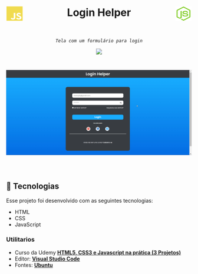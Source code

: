 <h1 align="center"><img align="left" height="40" width="45" src="https://github.com/devicons/devicon/blob/master/icons/javascript/javascript-plain.svg">
Login Helper<img align="right" height="40" width="45" src="https://github.com/devicons/devicon/blob/master/icons/nodejs/nodejs-original.svg"></h1>
<br>


 <div align="center">

   <cite align="center"><i>`Tela com um formulário para login`</i></cite>

</div>

<p align="center">
<img src="http://img.shields.io/static/v1?label=STATUS&message=CONCLUIDO&color=blue&style=for-the-badge"/>
</p>

<h1 align="center">
    <img  src="./gif/Login-Helper.gif" />
</h1>
<br>

## 🚀 Tecnologias

Esse projeto foi desenvolvido com as seguintes tecnologias:

- HTML
- CSS
- JavaScript

### Utilitarios

-  Curso da Udemy **[HTML5, CSS3 e Javascript na prática (3 Projetos)](https://www.udemy.com/course/html5-css3-e-javascript-na-pratica-3-projetos/)**
-  Editor: **[Visual Studio Code](https://code.visualstudio.com/)**
-  Fontes: **[Ubuntu](https://fonts.google.com/specimen/Ubuntu)**

